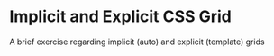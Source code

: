 # Implicit and Explicit CSS Grid
A brief exercise regarding implicit (auto) and explicit (template) grids